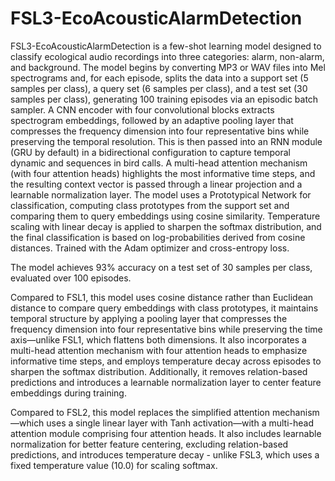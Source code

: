# FSL3-EcoAcousticAlarmDetection

FSL3-EcoAcousticAlarmDetection is a few-shot learning model designed to classify ecological audio recordings into three categories: alarm, non-alarm, and background. The model begins by converting MP3 or WAV files into Mel spectrograms and, for each episode, splits the data into a support set (5 samples per class), a query set (6 samples per class), and a test set (30 samples per class), generating 100 training episodes via an episodic batch sampler. A CNN encoder with four convolutional blocks extracts spectrogram embeddings, followed by an adaptive pooling layer that compresses the frequency dimension into four representative bins while preserving the temporal resolution. This is then passed into an RNN module (GRU by default) in a bidirectional configuration to capture temporal dynamic and sequences in bird calls. A multi-head attention mechanism (with four attention heads) highlights the most informative time steps, and the resulting context vector is passed through a linear projection and a learnable normalization layer. The model uses a Prototypical Network for classification, computing class prototypes from the support set and comparing them to query embeddings using cosine similarity. Temperature scaling with linear decay is applied to sharpen the softmax distribution, and the final classification is based on log-probabilities derived from cosine distances. Trained with the Adam optimizer and cross-entropy loss.

The model achieves 93% accuracy on a test set of 30 samples per class, evaluated over 100 episodes.

Compared to FSL1, this model uses cosine distance rather than Euclidean distance to compare query embeddings with class prototypes, it maintains temporal structure by applying a pooling layer that compresses the frequency dimension into four representative bins while preserving the time axis—unlike FSL1, which flattens both dimensions. It also incorporates a multi-head attention mechanism with four attention heads to emphasize informative time steps, and employs temperature decay across episodes to sharpen the softmax distribution. Additionally, it removes relation-based predictions and introduces a learnable normalization layer to center feature embeddings during training.

Compared to FSL2, this model replaces the simplified attention mechanism—which uses a single linear layer with Tanh activation—with a multi-head attention module comprising four attention heads. It also includes learnable normalization for better feature centering, excluding relation-based predictions, and introduces temperature decay - unlike FSL3, which uses a fixed temperature value (10.0) for scaling softmax.
